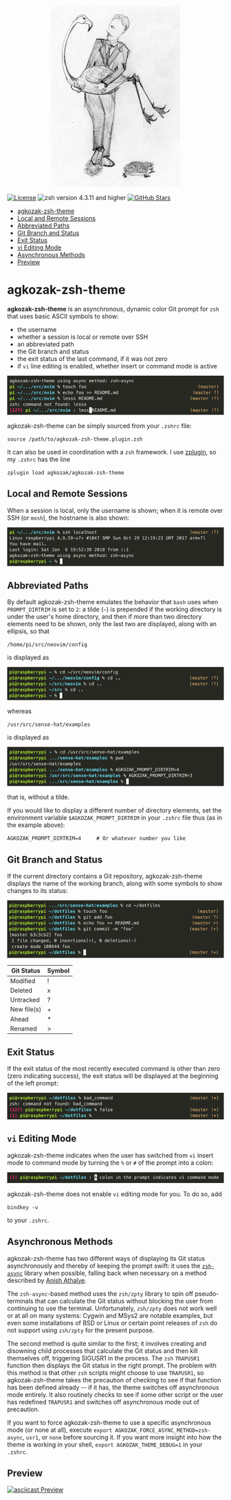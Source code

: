 <p align="center">
  <img src="img/logo.png" alt="agkozak-zsh-theme Logo">
</p>

[![License](https://img.shields.io/github/license/agkozak/agkozak-zsh-theme.svg)](https://opensource.org/licenses/MIT)
![zsh version 4.3.11 and higher](https://img.shields.io/badge/zsh-4.3.11%2B-red.svg)
[![GitHub Stars](https://img.shields.io/github/stars/agkozak/agkozak-zsh-theme.svg)](https://github.com/agkozak/agkozak-zsh-theme/stargazers)

- [agkozak-zsh-theme](#agkozak-zsh-theme)
- [Local and Remote Sessions](#local-and-remote-sessions)
- [Abbreviated Paths](#abbreviated-paths)
- [Git Branch and Status](#git-branch-and-status)
- [Exit Status](#exit-status)
- [vi Editing Mode](#vi-editing-mode)
- [Asynchronous Methods](#asynchronous-methods)
- [Preview](#preview)

# agkozak-zsh-theme

**agkozak-zsh-theme** is an asynchronous, dynamic color Git prompt for `zsh` that uses basic ASCII symbols to show:

* the username
* whether a session is local or remote over SSH
* an abbreviated path
* the Git branch and status
* the exit status of the last command, if it was not zero
* if `vi` line editing is enabled, whether insert or command mode is active

![agkozak-zsh-theme](img/agkozak-zsh-theme.png)

agkozak-zsh-theme can be simply sourced from your `.zshrc` file:

    source /path/to/agkozak-zsh-theme.plugin.zsh

It can also be used in coordination with a `zsh` framework. I use [zplugin](https://github.com/zdharma/zplugin), so my `.zshrc` has the line

    zplugin load agkozak/agkozak-zsh-theme

## Local and Remote Sessions

When a session is local, only the username is shown; when it is remote over SSH (or `mosh`), the hostname is also shown:

![Local and remote sessions](img/local-and-remote-sessions.png)

## Abbreviated Paths

By default agkozak-zsh-theme emulates the behavior that `bash` uses when `PROMPT_DIRTRIM` is set to `2`: a tilde (`~`) is prepended if the working directory is under the user's home directory, and then if more than two directory elements need to be shown, only the last two are displayed, along with an ellipsis, so that

    /home/pi/src/neovim/config

is displayed as

![~/.../neovim/config](img/abbreviated_paths_1.png)

whereas

    /usr/src/sense-hat/examples

is displayed as

![.../sense-hat/examples](img/abbreviated_paths_2.png)

that is, without a tilde.

If you would like to display a different number of directory elements, set the environment variable `$AGKOZAK_PROMPT_DIRTRIM` in your `.zshrc` file thus (as in the example above):

    AGKOZAK_PROMPT_DIRTRIM=4     # Or whatever number you like

## Git Branch and Status

If the current directory contains a Git repository, agkozak-zsh-theme displays the name of the working branch, along with some symbols to show changes to its status:

![Git examples](img/git-examples.png)

Git Status | Symbol
--- | ---
Modified | !
Deleted | x
Untracked | ?
New file(s) | +
Ahead | \*
Renamed | >

## Exit Status

If the exit status of the most recently executed command is other than zero (zero indicating success), the exit status will be displayed at the beginning of the left prompt:

![Exit status](img/exit-status.png)

## `vi` Editing Mode

agkozak-zsh-theme indicates when the user has switched from `vi` insert mode to command mode by turning the `%` or `#` of the prompt into a colon:

![`zsh` line editing](img/zsh-line-editing.png)

agkozak-zsh-theme does not enable `vi` editing mode for you. To do so, add

    bindkey -v

to your `.zshrc`.

## Asynchronous Methods

agkozak-zsh-theme has two different ways of displaying its Git status asynchronously and thereby of keeping the prompt swift: it uses the [`zsh-async`](https://github.com/mafredri/zsh-async) library when possible, falling back when necessary on a method described by [Anish Athalye](http://www.anishathalye.com/2015/02/07/an-asynchronous-shell-prompt/).

The `zsh-async`-based method uses the `zsh/zpty` library to spin off pseudo-terminals that can calculate the Git status without blocking the user from continuing to use the terminal. Unfortunately, `zsh/zpty` does not work well or at all on many systems: Cygwin and MSys2 are notable examples, but even some installations of BSD or Linux or certain point releases of `zsh` do not support using `zsh/zpty` for the present purpose.

The second method is quite similar to the first; it involves creating and disowning child processes that calculate the Git status and then kill themselves off, triggering SIGUSR1 in the process. The `zsh` `TRAPUSR1` function then displays the Git status in the right prompt.  The problem with this method is that other `zsh` scripts might choose to use `TRAPUSR1`, so agkozak-zsh-theme takes the precaution of checking to see if that function has been defined already -- if it has, the theme switches off asynchronous mode entirely. It also routinely checks to see if some other script or the user has redefined `TRAPUSR1` and switches off asynchronous mode out of precaution.

If you want to force agkozak-zsh-theme to use a specific asynchronous mode (or none at all), execute `export AGKOZAK_FORCE_ASYNC_METHOD=zsh-async`, `usr1`, or `none` before sourcing it. If you want more insight into how the theme is working in your shell, `export AGKOZAK_THEME_DEBUG=1` in your `.zshrc`.

## Preview

[![asciicast Preview](https://asciinema.org/a/155904.png)](https://asciinema.org/a/155904)
